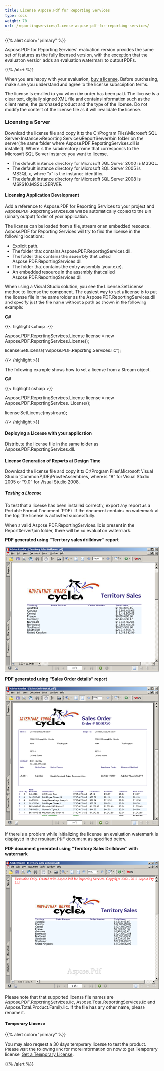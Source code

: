 ```yaml
---
title: License Aspose.Pdf for Reporting Services
type: docs
weight: 70
url: /reportingservices/license-aspose-pdf-for-reporting-services/
---
```


{{% alert color="primary" %}} 

Aspose.PDF for Reporting Services' evaluation version provides the same set of features as the fully licensed version, with the exception that the evaluation version adds an evaluation watermark to output PDFs.

{{% /alert %}} 

When you are happy with your evaluation, [buy a license](http://www.aspose.com/purchase/default.aspx). Before purchasing, make sure you understand and agree to the license subscription terms.

The license is emailed to you when the order has been paid. The license is a clear text, digitally signed XML file and contains information such as the client name, the purchased product and the type of the license. Do not modify the content of the license file as it will invalidate the license.
### **Licensing a Server**
Download the license file and copy it to the C:\Program Files\Microsoft SQL Server\<Instance>\Reporting Services\ReportServer\bin folder on the server(the same folder where Aspose.PDF.ReportingServices.dll is installed).
Where <Instance> is the subdirectory name that corresponds to the Microsoft SQL Server instance you want to license.

- The default instance directory for Microsoft SQL Server 2000 is MSSQL.
- The default instance directory for Microsoft SQL Server 2005 is MSSQL.x, where “x” is the instance identifier.
- The default instance directory for Microsoft SQL Server 2008 is MSRS10.MSSQLSERVER.
#### **Licensing Application Development**
Add a reference to Aspose.PDF for Reporting Services to your project and Aspose.PDF.ReportingServices.dll will be automatically copied to the Bin (binary output) folder of your application.

The license can be loaded from a file, stream or an embedded resource. Aspose.PDF for Reporting Services will try to find the license in the following locations:

- Explicit path.
- The folder that contains Aspose.PDF.ReportingServices.dll.
- The folder that contains the assembly that called Aspose.PDF.ReportingServices.dll.
- The folder that contains the entry assembly (your.exe).
- An embedded resource in the assembly that called Aspose.PDF.ReportingServices.dll.

When using a Visual Studio solution, you see the License.SetLicense method to license the component. The easiest way to set a license is to put the license file in the same folder as the Aspose.PDF.ReportingServices.dll and specify just the file name without a path as shown in the following example:

**C#**

{{< highlight csharp >}}

 Aspose.PDF.ReportingServices.License license = new Aspose.PDF.ReportingServices.License();

license.SetLicense("Aspose.PDF.Reporting.Services.lic");

{{< /highlight >}}

The following example shows how to set a license from a Stream object.

**C#**

{{< highlight csharp >}}

 Aspose.PDF.ReportingServices.License license = new Aspose.PDF.ReportingServices. License();

license.SetLicense(mystream);

{{< /highlight >}}
#### **Deploying a License with your application**
Distribute the license file in the same folder as Aspose.PDF.ReportingServices.dll.
#### **License Generation of Reports at Design Time**
Download the license file and copy it to C:\Program Files\Microsoft Visual Studio <Version>\Common7\IDE\PrivateAssemblies, where <Version> is “8” for Visual Studio 2005 or “9.0” for Visual Studio 2008.
##### **Testing a License**
To test that a license has been installed correctly, export any report as a Portable Format Document (PDF). If the document contains no watermark at the top, the license is activated successfully.

When a valid Aspose.PDF.ReportingServices.lic is present in the ReportServer\bin folder, there will be no evaluation watermark. 

**PDF generated using “Territory sales drilldown” report** 

![todo:image_alt_text](license-aspose-pdf-for-reporting-services_1.png)



**PDF generated using “Sales Order details” report** 

![todo:image_alt_text](license-aspose-pdf-for-reporting-services_2.png)

If there is a problem while initializing the license, an evaluation watermark is displayed in the resultant PDF document as specified below. 

**PDF document generated using “Territory Sales Drilldown” with watermark** 

![todo:image_alt_text](license-aspose-pdf-for-reporting-services_3.png)

Please note that that supported license file names are Aspose.PDF.ReportingServices.lic, Aspose.Total.ReportingServices.lic and Aspose.Total.Product.Family.lic. If the file has any other name, please rename it.
#### **Temporary License**
{{% alert color="primary" %}} 

You may also request a 30 days temporary license to test the product. Please visit the following link for more information on how to get Temporary license. [Get a Temporary License](http://www.aspose.com/corporate/purchase/temporary-license.aspx).

{{% /alert %}}
